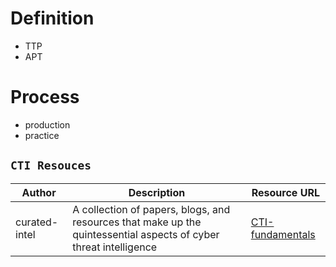 # Definition
- TTP
- APT


# Process
- production
- practice



## `CTI Resouces`

| Author | Description | Resource URL |
| --- | --- | --- |
| curated-intel | A collection of papers, blogs, and resources that make up the quintessential aspects of cyber threat intelligence | [CTI-fundamentals](https://github.com/curated-intel/CTI-fundamentals) |
